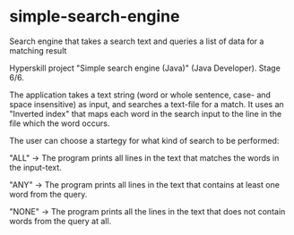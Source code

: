 # simple-search-engine
Search engine that takes a search text and queries a list of data for a matching result

Hyperskill project "Simple search engine (Java)" (Java Developer). Stage 6/6.

The application takes a text string (word or whole sentence, case- and space insensitive) as input, and 
searches a text-file for a match. It uses an "Inverted index" that maps each word in the search input to
the line in the file which the word occurs. 

The user can choose a startegy for what kind of search to be performed:

"ALL" -> The program prints all lines in the text that matches the words in the input-text.

"ANY" -> The program prints all lines in the text that contains at least one word from the query.

"NONE" -> The program prints all the lines in the text that does not contain words from the query at all. 


